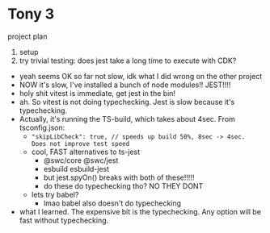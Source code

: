 # Tony 3

project plan

1. setup
2. try trivial testing: does jest take a long time to execute with CDK?
  - yeah seems OK so far not slow, idk what I did wrong on the other project
  - NOW it's slow, I've installed a bunch of node modules!! JEST!!!!
  - holy shit vitest is immediate, get jest in the bin!
  - ah. So vitest is not doing typechecking. Jest is slow because it's typechecking.
  - Actually, it's running the TS-build, which takes about 4sec. From tsconfig.json:
    - `"skipLibCheck": true, // speeds up build 50%, 8sec -> 4sec. Does not improve test speed`
    - cool, FAST alternatives to ts-jest
      - @swc/core @swc/jest
      - esbuild esbuild-jest
      - but jest.spyOn() breaks with both of these!!!!!
      - do these do typechecking tho? NO THEY DONT
    - lets try babel?
      - lmao babel also doesn't do typechecking
  - what I learned. The expensive bit is the typechecking. Any option will be fast without typechecking.